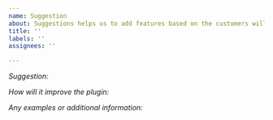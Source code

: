 ```yaml
---
name: Suggestion
about: Suggestions helps us to add features based on the customers will.
title: ''
labels: ''
assignees: ''

---
```


*Suggestion:* 

*How will it improve the plugin:* 

*Any examples or additional information:*
